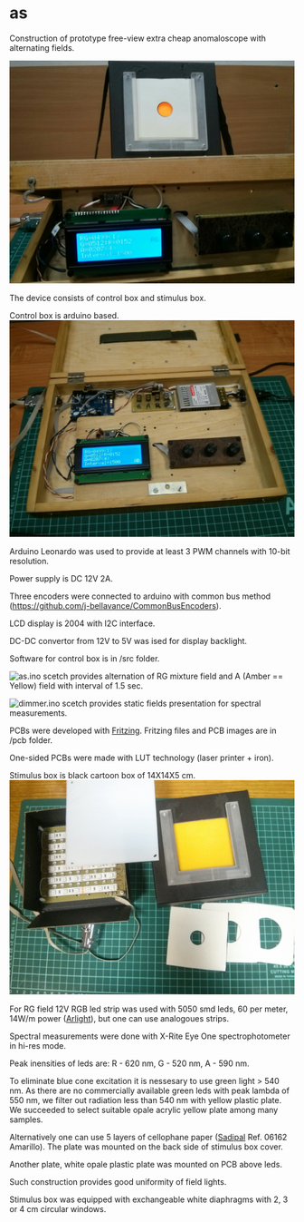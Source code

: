 # as
Construction of prototype free-view extra cheap anomaloscope with alternating fields.

![General view of the device](photo/AS_1.jpg)

The device consists of control box and stimulus box.

Control box is arduino based.
![Inside control Box](photo/ControlBox_1.jpg)


Arduino Leonardo was used to provide at least 3 PWM channels with 10-bit resolution.

Power supply is DC 12V 2A.

Three encoders were connected to arduino with common bus method (https://github.com/j-bellavance/CommonBusEncoders).

LCD display is 2004 with I2C interface.

DC-DC convertor from 12V to 5V was ised for display backlight.

Software for control box is in /src folder.

![as.ino](src/as.ino) scetch provides alternation of RG mixture field and A (Amber == Yellow) field with interval of 1.5 sec.

![dimmer.ino](src/dimmer.ino) scetch provides static fields presentation for spectral measurements.

PCBs were developed with [Fritzing](https://fritzing.org). Fritzing files and PCB images are in /pcb folder.

One-sided PCBs were made with LUT technology (laser printer + iron).

Stimulus box is black cartoon box of 14X14X5 cm.
![Stimulus box](photo/StimulusBox_1.jpg)

For RG field 12V RGB led strip was used with 5050 smd leds, 60 per meter, 14W/m power ([Arlight](https://arlight.ru)),
but one can use analogoues strips.

Spectral measurements were done with X-Rite Eye One spectrophotometer in hi-res mode.

Peak inensities of leds are: R - 620 nm, G - 520 nm, A - 590 nm.

To eliminate blue cone excitation it is nessesary to use green light > 540 nm.
As there are no commercially available green leds with peak lambda of 550 nm, we
filter out radiation less than 540 nm with yellow plastic plate.
We succeeded to select suitable opale acrylic yellow plate among many samples.

Alternatively one can use 5 layers of cellophane paper ([Sadipal](https://sadipal.com) Ref. 06162 Amarillo).
The plate was mounted on the back side of stimulus box cover.

Another plate, white opale plastic plate was mounted on PCB above leds.

Such construction provides good uniformity of field lights.

Stimulus box was equipped with exchangeable white diaphragms with 2, 3 or 4 cm circular windows.

